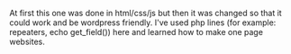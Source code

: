 At first this one was done in html/css/js but then it was changed so that it could work and be wordpress friendly. I've used php lines
(for example: repeaters, echo get_field()) here and learned how to make one page websites. 
